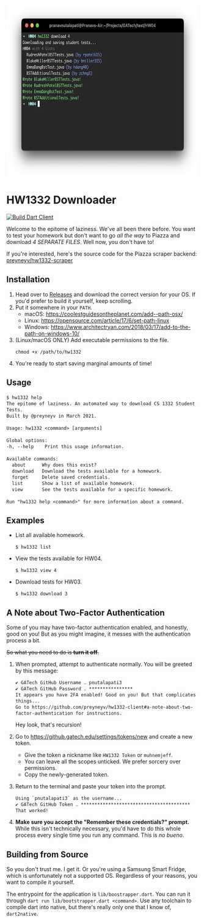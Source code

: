 <p align="center">
  <img height="450" src="images/hero.png">
</p>

# HW1332 Downloader
[![Build Dart Client](https://github.com/preyneyv/hw1332-client/actions/workflows/dart2native.yml/badge.svg)](https://github.com/preyneyv/hw1332-client/actions/workflows/dart2native.yml)

Welcome to the epitome of laziness. We've all been there before. You want to test your homework but don't want to go *all the way* to Piazza and download *4 SEPARATE FILES*. Well now, you don't have to!

If you're interested, here's the source code for the Piazza scraper backend: 
[preyneyv/hw1332-scraper](https://github.com/preyneyv/hw1332-scraper)

## Installation
1. Head over to [Releases](https://github.com/preyneyv/hw1332-client/releases/latest) and download the correct version for your OS. If you'd prefer to build it yourself, keep scrolling.
2. Put it somewhere in your `PATH`. 
   - macOS: https://coolestguidesontheplanet.com/add--path-osx/
   - Linux: https://opensource.com/article/17/6/set-path-linux
   - Windows: https://www.architectryan.com/2018/03/17/add-to-the-path-on-windows-10/
3. (Linux/macOS ONLY) Add executable permissions to the file.
   ```
   chmod +x /path/to/hw1332
   ```   
4. You're ready to start saving marginal amounts of time!

## Usage

```
$ hw1332 help
The epitome of laziness. An automated way to download CS 1332 Student Tests.
Built by @preyneyv in March 2021.

Usage: hw1332 <command> [arguments]

Global options:
-h, --help    Print this usage information.

Available commands:
  about      Why does this exist?
  download   Download the tests available for a homework.
  forget     Delete saved credentials.
  list       Show a list of available homework.
  view       See the tests available for a specific homework.

Run "hw1332 help <command>" for more information about a command.
```

## Examples
- List all available homework.
    ```
    $ hw1332 list
    ```
- View the tests available for HW04.
    ```
    $ hw1332 view 4
    ```
- Download tests for HW03.
    ```
    $ hw1332 download 3
    ```
## A Note about Two-Factor Authentication
Some of you may have two-factor authentication enabled, and honestly, good on you! But as you might imagine, it messes with the authentication process a bit.

~~So what you need to do is **turn it off**.~~ 

1. When prompted, attempt to authenticate normally. You will be greeted by this message:
   ```
   ✔ GATech GitHub Username ‥ pnutalapati3
   ✔ GATech GitHub Password ‥ ****************
   It appears you have 2FA enabled! Good on you! But that complicates things...
   Go to https://github.com/preyneyv/hw1332-client#a-note-about-two-factor-authentication for instructions.
   ```
   Hey look, that's recursion!

2. Go to https://github.gatech.edu/settings/tokens/new and create a new token.
    - Give the token a nickname like `HW1332 Token` or `muhnemjeff`.
    - You can leave all the scopes unticked. We prefer sorcery over permissions.
    - Copy the newly-generated token.
3. Return to the terminal and paste your token into the prompt.
    ```
    Using `pnutalapati3` as the username...
    ✔ GATech GitHub Token ‥ ****************************************
    That worked!
    ```
4. **Make sure you accept the "Remember these credentials?" prompt.** While this isn't technically necessary, you'd have to do this whole process every single time you run any command. This is *no bueno*.

## Building from Source
So you don't trust me. I get it. Or you're using a Samsung Smart Fridge, which is unfortunately not a supported OS. Regardless of your reasons, you want to compile it yourself.

The entrypoint for the application is `lib/boostrapper.dart`. You can run it through `dart run lib/bootstrapper.dart <command>`. Use any toolchain to compile dart into native, but there's really only one that I know of, `dart2native`.